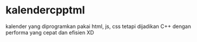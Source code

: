 # kalendercpptml
kalender yang diprogramkan pakai html, js, css tetapi dijadikan C++ dengan performa yang cepat dan efisien XD
